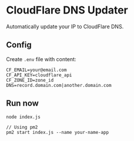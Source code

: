 # CloudFlare DNS Updater

Automatically update your IP to CloudFlare DNS.

## Config

Create `.env` file with content:

```
CF_EMAIL=your@email.com
CF_API_KEY=cloudflare_api
CF_ZONE_ID=zone_id
DNS=record.domain.com|another.domain.com
```

## Run now

```
node index.js

// Using pm2
pm2 start index.js --name your-name-app
```